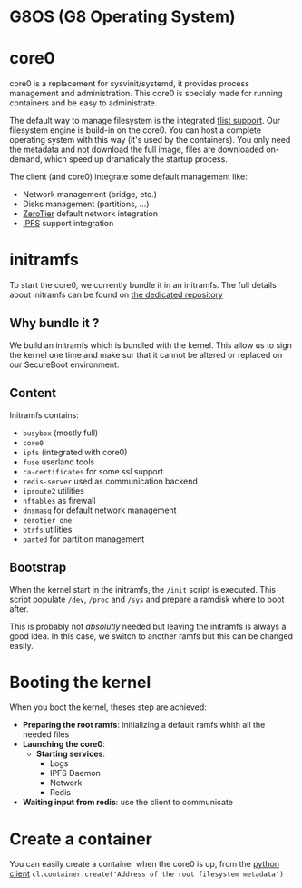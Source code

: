 # G8OS (G8 Operating System)

# core0
core0 is a replacement for sysvinit/systemd, it provides process management and administration.
This core0 is specialy made for running containers and be easy to administrate.

The default way to manage filesystem is the integrated [flist support](https://github.com/g8os/fs).
Our filesystem engine is build-in on the core0.
You can host a complete operating system with this way (it's used by the containers). You only need the metadata and
not download the full image, files are downloaded on-demand, which speed up dramaticaly the startup process.

The client (and core0) integrate some default management like:
 - Network management (bridge, etc.)
 - Disks management (partitions, ...)
 - [ZeroTier](https://github.com/zerotier/ZeroTierOne) default network integration
 - [IPFS](https://github.com/ipfs/ipfs) support integration

# initramfs
To start the core0, we currently bundle it in an initramfs.
The full details about initramfs can be found on [the dedicated repository](https://github.com/g8os/initramfs)

## Why bundle it ?
We build an initramfs which is bundled with the kernel.
This allow us to sign the kernel one time and make sur that it cannot be altered or replaced on our SecureBoot environment.

## Content
Initramfs contains:
- `busybox` (mostly full)
- `core0`
- `ipfs` (integrated with core0)
- `fuse` userland tools
- `ca-certificates` for some ssl support
- `redis-server` used as communication backend
- `iproute2` utilities
- `nftables` as firewall
- `dnsmasq` for default network management
- `zerotier one`
- `btrfs` utilities
- `parted` for partition management


## Bootstrap
When the kernel start in the initramfs, the `/init` script is executed.
This script populate `/dev`, `/proc` and `/sys` and prepare a ramdisk where to boot after.

This is probably not _absolutly_ needed but leaving the initramfs is always a good idea.
In this case, we switch to another ramfs but this can be changed easily.

# Booting the kernel
When you boot the kernel, theses step are achieved:
- **Preparing the root ramfs**: initializing a default ramfs whith all the needed files
- **Launching the core0**:
  - **Starting services**:
    - Logs
    - IPFS Daemon
    - Network
    - Redis
- **Waiting input from redis**: use the client to communicate

# Create a container
You can easily create a container when the core0 is up, from the [python client](https://github.com/g8os/core0/tree/master/pyclient)
`cl.container.create('Address of the root filesystem metadata')`
